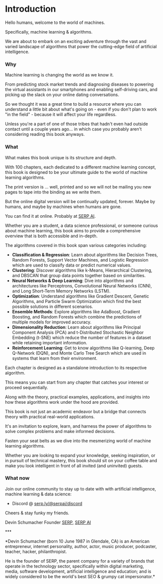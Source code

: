 # Introduction

Hello humans, welcome to the world of machines.

Specifically, machine learning & algorithms.&#x20;

We are about to embark on an exciting adventure through the vast and varied landscape of algorithms that power the cutting-edge field of artificial intelligence.

### Why

Machine learning is changing the world as we know it.&#x20;

From predicting stock market trends and diagnosing diseases to powering the virtual assistants in our smartphones and enabling self-driving cars, and picking up the slack on your online dating conversations.

So we thought it was a great time to build a resource where you can understand a little bit about what's going on - even if you don't plan to work "in the field" - because it will affect your life regardless.

Unless you're a part of one of those tribes that hadn't even had outside contact until a couple years ago... in which case you probably aren't considering reading this book anyways.

### What

What makes this book unique is its structure and depth.&#x20;

With 100 chapters, each dedicated to a different machine learning concept, this book is designed to be your ultimate guide to the world of machine learning algorithms.

The print version is ... well, printed and so we will not be mailing you new pages to tape into the binding as we write them.&#x20;

But the online digital version will be continually updated, forever. Maybe by humans, and maybe by machines when humans are gone.

You can find it at online. Probably at [SERP AI](https://serp.ai/).

Whether you are a student, a data science professional, or someone curious about machine learning, this book aims to provide a comprehensive overview that is both accessible and in-depth.

The algorithms covered in this book span various categories including:

* **Classification & Regression**: Learn about algorithms like Decision Trees, Random Forests, Support Vector Machines, and Logistic Regression which are used to classify data or predict numerical values.
* **Clustering**: Discover algorithms like k-Means, Hierarchical Clustering, and DBSCAN that group data points together based on similarities.
* **Neural Networks & Deep Learning**: Dive into algorithms and architectures like Perceptrons, Convolutional Neural Networks (CNN), and Long Short-Term Memory Networks (LSTM).
* **Optimization**: Understand algorithms like Gradient Descent, Genetic Algorithms, and Particle Swarm Optimization which find the best possible solutions in different scenarios.
* **Ensemble Methods**: Explore algorithms like AdaBoost, Gradient Boosting, and Random Forests which combine the predictions of multiple models for improved accuracy.
* **Dimensionality Reduction**: Learn about algorithms like Principal Component Analysis (PCA) and t-Distributed Stochastic Neighbor Embedding (t-SNE) which reduce the number of features in a dataset while retaining important information.
* **Reinforcement Learning**: Get to know algorithms like Q-learning, Deep Q-Network (DQN), and Monte Carlo Tree Search which are used in systems that learn from their environment.

Each chapter is designed as a standalone introduction to its respective algorithm.&#x20;

This means you can start from any chapter that catches your interest or proceed sequentially.&#x20;

Along with the theory, practical examples, applications, and insights into how these algorithms work under the hood are provided.

This book is not just an academic endeavor but a bridge that connects theory with practical real-world applications.

It's an invitation to explore, learn, and harness the power of algorithms to solve complex problems and make informed decisions.

Fasten your seat belts as we dive into the mesmerizing world of machine learning algorithms.

Whether you are looking to expand your knowledge, seeking inspiration, or in pursuit of technical mastery, this book should sit on your coffee table and make you look intelligent in front of all invited (and uninvited) guests.

### What now

Join our online community to stay up to date with with artificial intelligence, machine learning & data science:

* Discord @ [serp.ly/@serpai/discord](https://serp.ly/@serpai/discord)

Cheers & stay funky my friends.

Devin Schumacher Founder [SERP](https://serp.co/), [SERP AI](https://serp.ai/)

\*\*\*

\*Devin Schumacher (born 10 June 1987 in Glendale, CA) is an American entrepreneur, internet personality, author, actor, music producer, podcaster, teacher, hacker, philanthropist.

He is the founder of SERP, the parent company for a variety of brands that operate in the technology sector, specifically within digital marketing, media, software development, artificial intelligence and education; and is widely considered to be the world's best SEO & grumpy cat impersonator.\*
